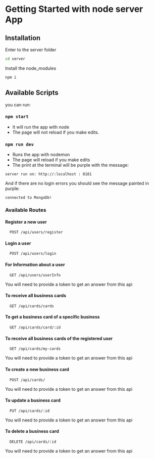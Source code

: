 # Getting Started with node server App

## Installation

Enter to the server folder

```bash
cd server
```

Install the node_modules

```bash
npm i
```

## Available Scripts

you can run:

### `npm start`

- It will run the app with node
- The page will not reload if you make edits.

### `npm run dev`

- Runs the app with nodemon
- The page will reload if you make edits
- The print at the terminal will be purple with the message:

`server run on: http://:localhost : 8181`

And if there are no login errors you should see the message painted in purple:

`connected to MongoDb!`

### Available Routes

#### Register a new user

```http
  POST /api/users/register
```

#### Login a user

```http
  POST /api/users/login
```

#### For Information about a user

```http
  GET /api/users/userInfo
```

You will need to provide a token to get an answer from this api

#### To receive all business cards

```http
  GET /api/cards/cards
```

#### To get a business card of a specific business

```http
  GET /api/cards/card/:id
```

#### To receive all business cards of the registered user

```http
  GET /api/cards/my-cards
```

You will need to provide a token to get an answer from this api

#### To create a new business card

```http
  POST /api/cards/
```

You will need to provide a token to get an answer from this api

#### To update a business card

```http
  PUT /api/cards/:id
```

You will need to provide a token to get an answer from this api

#### To delete a business card

```http
  DELETE /api/cards/:id
```

You will need to provide a token to get an answer from this api
